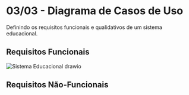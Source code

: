 # 03/03 - Diagrama de Casos de Uso
Definindo os requisitos funcionais e qualidativos de um sistema educacional.

## Requisitos Funcionais


![Sistema Educacional drawio](https://user-images.githubusercontent.com/89141910/156595614-1691c262-28d4-4497-9531-6e6cfa20d3ee.png)

## Requisitos Não-Funcionais
